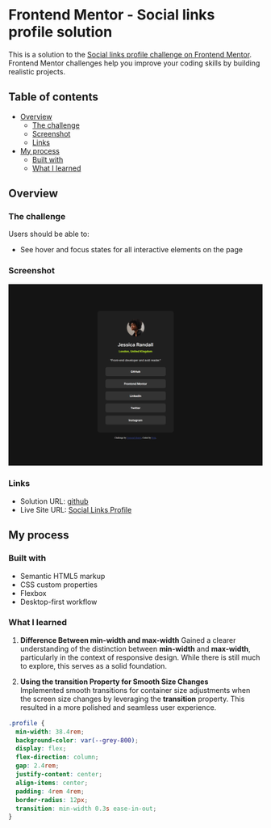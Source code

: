 # Frontend Mentor - Social links profile solution

This is a solution to the [Social links profile challenge on Frontend Mentor](https://www.frontendmentor.io/challenges/social-links-profile-UG32l9m6dQ). Frontend Mentor challenges help you improve your coding skills by building realistic projects.

## Table of contents

- [Overview](#overview)
  - [The challenge](#the-challenge)
  - [Screenshot](#screenshot)
  - [Links](#links)
- [My process](#my-process)
  - [Built with](#built-with)
  - [What I learned](#what-i-learned)

## Overview

### The challenge

Users should be able to:

- See hover and focus states for all interactive elements on the page

### Screenshot

![Social Links Profile Screenshot](./screenshot-social-links-profile.png)

### Links

- Solution URL: [github](https://github.com/nitinrs95/social-links-profile-main.git)
- Live Site URL: [Social Links Profile](https://nitinrs95.github.io/social-links-profile-main/)

## My process

### Built with

- Semantic HTML5 markup
- CSS custom properties
- Flexbox
- Desktop-first workflow

### What I learned

1. **Difference Between min-width and max-width**
   Gained a clearer understanding of the distinction between **min-width** and **max-width**, particularly in the context of responsive design. While there is still much to explore, this serves as a solid foundation.

2. **Using the transition Property for Smooth Size Changes**  
   Implemented smooth transitions for container size adjustments when the screen size changes by leveraging the **transition** property. This resulted in a more polished and seamless user experience.

```css
.profile {
  min-width: 38.4rem;
  background-color: var(--grey-800);
  display: flex;
  flex-direction: column;
  gap: 2.4rem;
  justify-content: center;
  align-items: center;
  padding: 4rem 4rem;
  border-radius: 12px;
  transition: min-width 0.3s ease-in-out;
}
```

